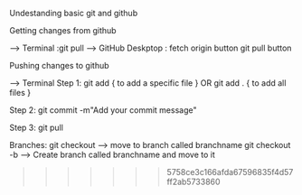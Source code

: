 Undestanding basic git and github 

Getting changes from github 

--> Terminal :git pull
--> GitHub Deskptop : fetch origin button git pull button 


Pushing changes to github

--> Terminal 
Step 1:
  git add <filename>  { to add a specific file }
  OR 
  git add . { to add all files }
  
Step 2:
  git commit -m"Add your commit message"
  
Step 3: 
  git pull
  
  
Branches: 
 git checkout <branchname> --> move to branch called branchname
 git checkout -b <branchname> --> Create branch called branchname and move to it 
>>>>>>> 5758ce3c166afda67596835f4d57ff2ab5733860

